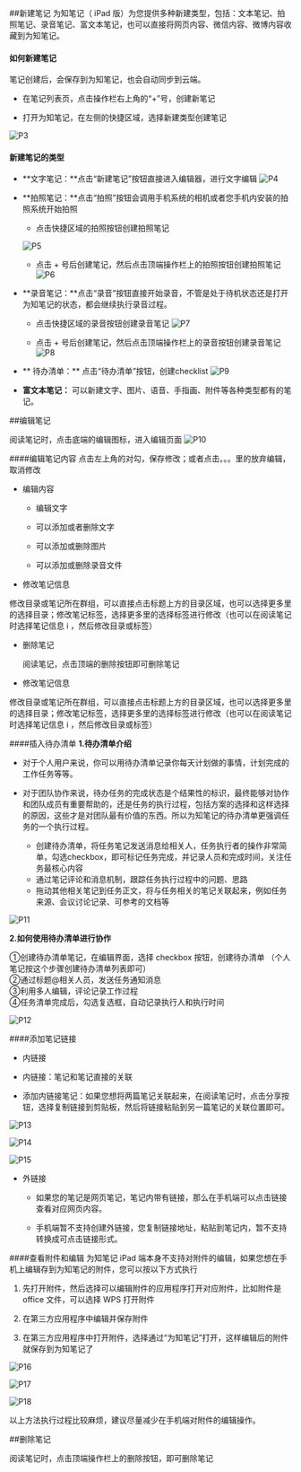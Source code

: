 ##新建笔记
为知笔记（ iPad 版）为您提供多种新建类型，包括：文本笔记、拍照笔记、录音笔记、富文本笔记，也可以直接将网页内容、微信内容、微博内容收藏到为知笔记。


####  如何新建笔记

笔记创建后，会保存到为知笔记，也会自动同步到云端。

 + 在笔记列表页，点击操作栏右上角的“+”号，创建新笔记

+ 打开为知笔记，在左侧的快捷区域，选择新建类型创建笔记

![P3](P3.jpg)


#### 新建笔记的类型



+ **文字笔记：**点击“新建笔记”按钮直接进入编辑器，进行文字编辑
![P4](P4.jpg)


+ **拍照笔记：**点击“拍照”按钮会调用手机系统的相机或者您手机内安装的拍照系统开始拍照

    + 点击快捷区域的拍照按钮创建拍照笔记

    ![P5](P5.jpg)

    + 点击 + 号后创建笔记，然后点击顶端操作栏上的拍照按钮创建拍照笔记
    ![P6](P6.jpg)

+ **录音笔记：**点击“录音”按钮直接开始录音，不管是处于待机状态还是打开为知笔记的状态，都会继续执行录音过程。

    + 点击快捷区域的录音按钮创建录音笔记
    ![P7](P7.jpg)

    + 点击 + 号后创建笔记，然后点击顶端操作栏上的录音按钮创建录音笔记
    ![P8](P8.jpg)

+ ** 待办清单：** 点击“待办清单”按钮，创建checklist
![P9](P9.jpg)
+ **富文本笔记：** 可以新建文字、图片、语音、手指画、附件等各种类型都有的笔记。


##编辑笔记

 阅读笔记时，点击底端的编辑图标，进入编辑页面
 ![P10](P10.jpg)


####编辑笔记内容
 点击左上角的对勾，保存修改；或者点击。。。里的放弃编辑，取消修改

+ 编辑内容

    + 编辑文字

    + 可以添加或者删除文字

     + 可以添加或删除图片

    + 可以添加或删除录音文件

+ 修改笔记信息

修改目录或笔记所在群组，可以直接点击标题上方的目录区域，也可以选择更多里的选择目录；修改笔记标签，选择更多里的选择标签进行修改（也可以在阅读笔记时选择笔记信息 i ，然后修改目录或标签）


+ 删除笔记

    阅读笔记，点击顶端的删除按钮即可删除笔记

+ 修改笔记信息

修改目录或笔记所在群组，可以直接点击标题上方的目录区域，也可以选择更多里的选择目录；修改笔记标签，选择更多里的选择标签进行修改（也可以在阅读笔记时选择笔记信息 i ，然后修改目录或标签）

####插入待办清单
**1.待办清单介绍**
+ 对于个人用户来说，你可以用待办清单记录你每天计划做的事情，计划完成的工作任务等等。

+ 对于团队协作来说，待办任务的完成状态是个结果性的标识，最终能够对协作和团队成员有重要帮助的，还是任务的执行过程，包括方案的选择和这样选择的原因，这些才是对团队最有价值的东西。所以为知笔记的待办清单更强调任务的一个执行过程。

  + 创建待办清单，将任务笔记发送消息给相关人，任务执行者的操作非常简单，勾选checkbox，即可标记任务完成，并记录人员和完成时间，关注任务最核心内容
  + 通过笔记评论和消息机制，跟踪任务执行过程中的问题、思路
  + 拖动其他相关笔记到任务正文，将与任务相关的笔记关联起来，例如任务来源、会议讨论记录、可参考的文档等

![P11](P11.jpg)

**2.如何使用待办清单进行协作**

①创建待办清单笔记，在编辑界面，选择 checkbox 按钮，创建待办清单 （个人笔记按这个步骤创建待办清单列表即可）</br>
②通过标题@相关人员，发送任务通知消息</br>
③利用多人编辑，评论记录工作过程</br>
④任务清单完成后，勾选复选框，自动记录执行人和执行时间

![P12](P12.jpg)

####添加笔记链接
+ 内链接

 +  内链接：笔记和笔记直接的关联

 +  添加内链接笔记：如果您想将两篇笔记关联起来，在阅读笔记时，点击分享按钮，选择复制链接到剪贴板，然后将链接粘贴到另一篇笔记的关联位置即可。

 ![P13](P13.jpg)


 ![P14](P14.jpg)


 ![P15](P15.jpg)


+ 外链接

    + 如果您的笔记是网页笔记，笔记内带有链接，那么在手机端可以点击链接查看对应网页内容。

    + 手机端暂不支持创建外链接，您复制链接地址，粘贴到笔记内，暂不支持转换成可点击链接形式。


####查看附件和编辑
为知笔记 iPad 端本身不支持对附件的编辑，如果您想在手机上编辑存到为知笔记的附件，您可以按以下方式执行

1.  先打开附件，然后选择可以编辑附件的应用程序打开对应附件，比如附件是 office 文件，可以选择 WPS 打开附件

1.   在第三方应用程序中编辑并保存附件

1.  在第三方应用程序中打开附件，选择通过“为知笔记”打开，这样编辑后的附件就保存到为知笔记了

 ![P16](P16.jpg)

 ![P17](P17.jpg)

 ![P18](P18.jpg)




以上方法执行过程比较麻烦，建议尽量减少在手机端对附件的编辑操作。


##删除笔记

阅读笔记时，点击顶端操作栏上的删除按钮，即可删除笔记

